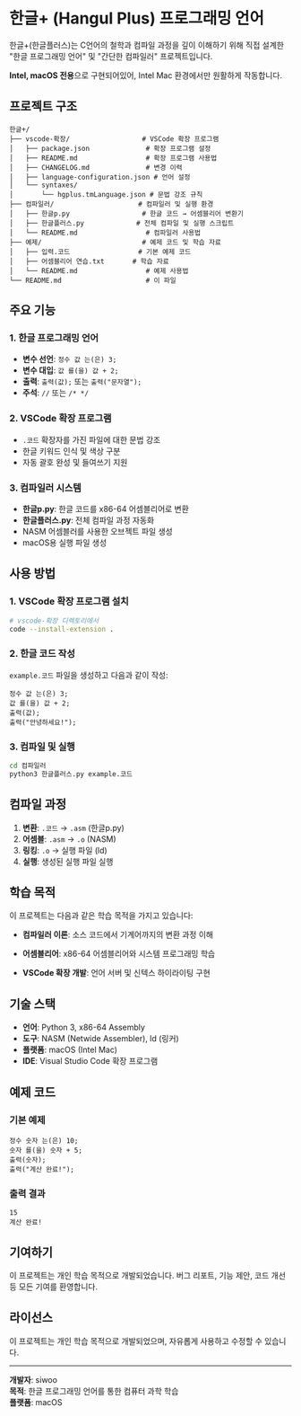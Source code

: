 # 한글+ (Hangul Plus) 프로그래밍 언어

한글+(한글플러스)는 C언어의 철학과 컴파일 과정을 깊이 이해하기 위해 직접 설계한 "한글 프로그래밍 언어" 및 "간단한 컴파일러" 프로젝트입니다.

**Intel, macOS 전용**으로 구현되어있어, Intel Mac 환경에서만 원활하게 작동합니다.

## 프로젝트 구조

```
한글+/
├── vscode-확장/                  # VSCode 확장 프로그램
│   ├── package.json              # 확장 프로그램 설정
│   ├── README.md                 # 확장 프로그램 사용법
│   ├── CHANGELOG.md              # 변경 이력
│   ├── language-configuration.json # 언어 설정
│   └── syntaxes/
│       └── hgplus.tmLanguage.json # 문법 강조 규칙
├── 컴파일러/                     # 컴파일러 및 실행 환경
│   ├── 한글p.py                  # 한글 코드 → 어셈블리어 변환기
│   ├── 한글플러스.py             # 전체 컴파일 및 실행 스크립트
│   └── README.md                 # 컴파일러 사용법
├── 예제/                         # 예제 코드 및 학습 자료
│   ├── 입력.코드                 # 기본 예제 코드
│   ├── 어셈블리어 연습.txt       # 학습 자료
│   └── README.md                 # 예제 사용법
└── README.md                     # 이 파일
```

## 주요 기능

### 1. 한글 프로그래밍 언어

- **변수 선언**: `정수 값 는(은) 3;`
- **변수 대입**: `값 를(을) 값 + 2;`
- **출력**: `출력(값);` 또는 `출력("문자열");`
- **주석**: `//` 또는 `/* */`

### 2. VSCode 확장 프로그램

- `.코드` 확장자를 가진 파일에 대한 문법 강조
- 한글 키워드 인식 및 색상 구분
- 자동 괄호 완성 및 들여쓰기 지원

### 3. 컴파일러 시스템

- **한글p.py**: 한글 코드를 x86-64 어셈블리어로 변환
- **한글플러스.py**: 전체 컴파일 과정 자동화
- NASM 어셈블러를 사용한 오브젝트 파일 생성
- macOS용 실행 파일 생성

## 사용 방법

### 1. VSCode 확장 프로그램 설치

```bash
# vscode-확장 디렉토리에서
code --install-extension .
```

### 2. 한글 코드 작성

`example.코드` 파일을 생성하고 다음과 같이 작성:

```한글
정수 값 는(은) 3;
값 를(을) 값 + 2;
출력(값);
출력("안녕하세요!");
```

### 3. 컴파일 및 실행

```bash
cd 컴파일러
python3 한글플러스.py example.코드
```

## 컴파일 과정

1. **변환**: `.코드` → `.asm` (한글p.py)
2. **어셈블**: `.asm` → `.o` (NASM)
3. **링킹**: `.o` → 실행 파일 (ld)
4. **실행**: 생성된 실행 파일 실행

## 학습 목적

이 프로젝트는 다음과 같은 학습 목적을 가지고 있습니다:

- **컴파일러 이론**: 소스 코드에서 기계어까지의 변환 과정 이해
- **어셈블리어**: x86-64 어셈블리어와 시스템 프로그래밍 학습

- **VSCode 확장 개발**: 언어 서버 및 신텍스 하이라이팅 구현

## 기술 스택

- **언어**: Python 3, x86-64 Assembly
- **도구**: NASM (Netwide Assembler), ld (링커)
- **플랫폼**: macOS (Intel Mac)
- **IDE**: Visual Studio Code 확장 프로그램

## 예제 코드

### 기본 예제

```한글
정수 숫자 는(은) 10;
숫자 를(을) 숫자 + 5;
출력(숫자);
출력("계산 완료!");
```

### 출력 결과

```
15
계산 완료!
```

## 기여하기

이 프로젝트는 개인 학습 목적으로 개발되었습니다. 버그 리포트, 기능 제안, 코드 개선 등 모든 기여를 환영합니다.

## 라이선스

이 프로젝트는 개인 학습 목적으로 개발되었으며, 자유롭게 사용하고 수정할 수 있습니다.

---

**개발자**: siwoo  
**목적**: 한글 프로그래밍 언어를 통한 컴퓨터 과학 학습  
**플랫폼**: macOS
